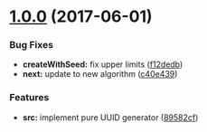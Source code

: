 <a name="1.0.0"></a>
# [1.0.0](https://github.com/TylorS/pure-uuid-generator/compare/89582cf...v1.0.0) (2017-06-01)


### Bug Fixes

* **createWithSeed:** fix upper limits ([f12dedb](https://github.com/TylorS/pure-uuid-generator/commit/f12dedb))
* **next:** update to new algorithm ([c40e439](https://github.com/TylorS/pure-uuid-generator/commit/c40e439))


### Features

* **src:** implement pure UUID generator ([89582cf](https://github.com/TylorS/pure-uuid-generator/commit/89582cf))




